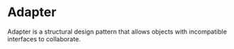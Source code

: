 # Adapter

Adapter is a structural design pattern that allows objects with incompatible interfaces to collaborate.